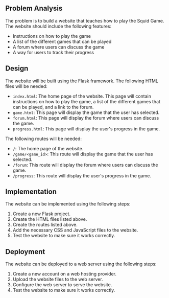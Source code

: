 ## Problem Analysis

The problem is to build a website that teaches how to play the Squid Game. The website should include the following features:

* Instructions on how to play the game
* A list of the different games that can be played
* A forum where users can discuss the game
* A way for users to track their progress

## Design

The website will be built using the Flask framework. The following HTML files will be needed:

* `index.html`: The home page of the website. This page will contain instructions on how to play the game, a list of the different games that can be played, and a link to the forum.
* `game.html`: This page will display the game that the user has selected.
* `forum.html`: This page will display the forum where users can discuss the game.
* `progress.html`: This page will display the user's progress in the game.

The following routes will be needed:

* `/`: The home page of the website.
* `/game/<game_id>`: This route will display the game that the user has selected.
* `/forum`: This route will display the forum where users can discuss the game.
* `/progress`: This route will display the user's progress in the game.

## Implementation

The website can be implemented using the following steps:

1. Create a new Flask project.
2. Create the HTML files listed above.
3. Create the routes listed above.
4. Add the necessary CSS and JavaScript files to the website.
5. Test the website to make sure it works correctly.

## Deployment

The website can be deployed to a web server using the following steps:

1. Create a new account on a web hosting provider.
2. Upload the website files to the web server.
3. Configure the web server to serve the website.
4. Test the website to make sure it works correctly.